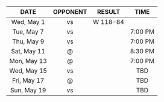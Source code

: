 |    DATE     |        OPPONENT         |  RESULT  |  TIME   |
|:-----------:|:-----------------------:|:--------:|:-------:|
| Wed, May 1  |     vs [](/r/heat)      | W 118-84 |         |
| Tue, May 7  | vs [](/r/clevelandcavs) |          | 7:00 PM |
| Thu, May 9  | vs [](/r/clevelandcavs) |          | 7:00 PM |
| Sat, May 11 | @ [](/r/clevelandcavs)  |          | 8:30 PM |
| Mon, May 13 | @ [](/r/clevelandcavs)  |          | 7:00 PM |
| Wed, May 15 | vs [](/r/clevelandcavs) |          |   TBD   |
| Fri, May 17 | @ [](/r/clevelandcavs)  |          |   TBD   |
| Sun, May 19 | vs [](/r/clevelandcavs) |          |   TBD   |